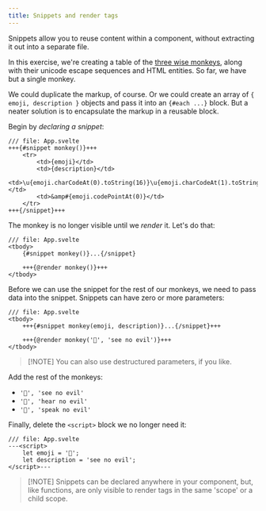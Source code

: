 ```yaml
---
title: Snippets and render tags
---
```


Snippets allow you to reuse content within a component, without extracting it out into a separate file.

In this exercise, we're creating a table of the [three wise monkeys](https://en.wikipedia.org/wiki/Three_wise_monkeys), along with their unicode escape sequences and HTML entities. So far, we have but a single monkey.

We could duplicate the markup, of course. Or we could create an array of `{ emoji, description }` objects and pass it into an `{#each ...}` block. But a neater solution is to encapsulate the markup in a reusable block.

Begin by _declaring a snippet_:

```svelte
/// file: App.svelte
+++{#snippet monkey()}+++
	<tr>
		<td>{emoji}</td>
		<td>{description}</td>
		<td>\u{emoji.charCodeAt(0).toString(16)}\u{emoji.charCodeAt(1).toString(16)}</td>
		<td>&amp#{emoji.codePointAt(0)}</td>
	</tr>
+++{/snippet}+++
```

The monkey is no longer visible until we _render_ it. Let's do that:

```svelte
/// file: App.svelte
<tbody>
	{#snippet monkey()}...{/snippet}

	+++{@render monkey()}+++
</tbody>
```

Before we can use the snippet for the rest of our monkeys, we need to pass data into the snippet. Snippets can have zero or more parameters:

```svelte
/// file: App.svelte
<tbody>
	+++{#snippet monkey(emoji, description)}...{/snippet}+++

	+++{@render monkey('🙈', 'see no evil')}+++
</tbody>
```

> [!NOTE] You can also use destructured parameters, if you like.

Add the rest of the monkeys:

- `'🙈', 'see no evil'`
- `'🙉', 'hear no evil'`
- `'🙊', 'speak no evil'`

Finally, delete the `<script>` block we no longer need it:

```svelte
/// file: App.svelte
---<script>
	let emoji = '🙈';
	let description = 'see no evil';
</script>---
```

> [!NOTE] Snippets can be declared anywhere in your component, but, like functions, are only visible to render tags in the same 'scope' or a child scope.
